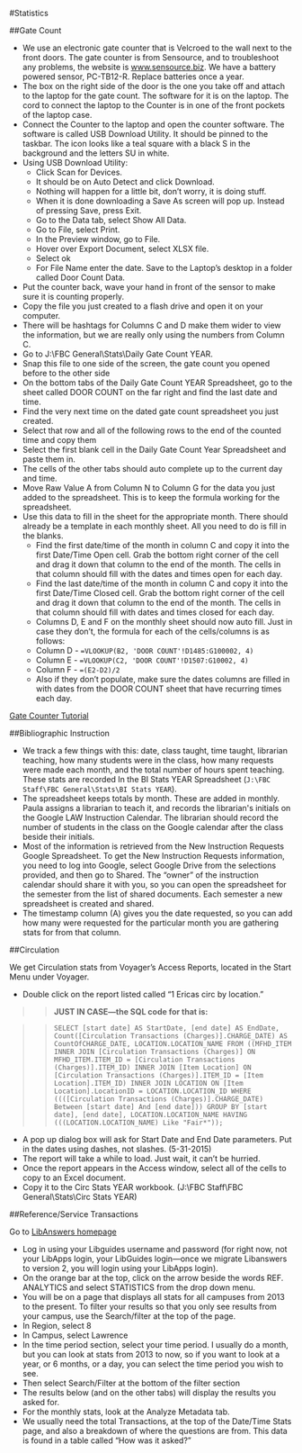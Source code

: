 #Statistics

##Gate Count

- We use an electronic gate counter that is Velcroed to the wall next to the front doors.  The gate counter is from Sensource, and to troubleshoot any problems, the website is www.sensource.biz.  We have a battery powered sensor, PC-TB12-R.  Replace batteries once a year.
- The box on the right side of the door is the one you take off and attach to the laptop for the gate count. The software for it is on the laptop. The cord to connect the laptop to the Counter is in one of the front pockets of the laptop case. 
- Connect the Counter to the laptop and open the counter software. The software is called USB Download Utility. It should be pinned to the taskbar.  The icon looks like a teal square with a black S in the background and the letters SU in white. 
- Using USB Download Utility:
  - Click Scan for Devices.
  - It should be on Auto Detect and click Download.
  - Nothing will happen for a little bit, don’t worry, it is doing stuff.
  - When it is done downloading a Save As screen will pop up.  Instead of pressing Save, press Exit.
  - Go to the Data tab, select Show All Data.
  - Go to File, select Print.
  - In the Preview window, go to File.
  - Hover over Export Document, select XLSX file.
  - Select ok
  - For File Name enter the date.  Save to the Laptop’s desktop in a folder called Door Count Data.
- Put the counter back, wave your hand in front of the sensor to make sure it is counting properly.
- Copy the file you just created to a flash drive and open it on your computer.
- There will be hashtags for Columns C and D make them wider to view the information, but we are really only using the numbers from Column C.
- Go to J:\FBC General\Stats\Daily Gate Count YEAR.
- Snap this file to one side of the screen, the gate count you opened before to the other side
- On the bottom tabs of the Daily Gate Count YEAR Spreadsheet, go to the sheet called DOOR COUNT on the far right and find the last date and time.
- Find the very next time on the dated gate count spreadsheet you just created.
- Select that row and all of the following rows to the end of the counted time and copy them
- Select the first blank cell in the Daily Gate Count Year Spreadsheet and paste them in.
- The cells of the other tabs should auto complete up to the current day and time.
- Move Raw Value A from Column N to Column G for the data you just added to the spreadsheet.  This is to keep the formula working for the spreadsheet.
- Use this data to fill in the sheet for the appropriate month. There should already be a template in each monthly sheet.  All you need to do is fill in the blanks. 
  - Find the first date/time of the month in column C and copy it into the first Date/Time Open cell.  Grab the bottom right corner of the cell and drag it down that column to the end of the month.  The cells in that column should fill with the dates and times open for each day.
  - Find the last date/time of the month in column C and copy it into the first Date/Time Closed cell.  Grab the bottom right corner of the cell and drag it down that column to the end of the month.  The cells in that column should fill with dates and times closed for each day.  
  - Columns D, E and F on the monthly sheet should now auto fill.  Just in case they don’t, the formula for each of the cells/columns is as follows:
  - Column D - `=VLOOKUP(B2, 'DOOR COUNT'!D1485:G100002, 4)`
  - Column E - `=VLOOKUP(C2, 'DOOR COUNT'!D1507:G10002, 4)`
  - Column F - `=(E2-D2)/2`
  - Also if they don’t populate, make sure the dates columns are filled in with dates from the DOOR COUNT sheet that have recurring times each day. 

[Gate Counter Tutorial](http://kb.sensourceinc.com/kb/entry/56/)

##Bibliographic Instruction

- We track a few things with this: date, class taught, time taught, librarian teaching, how many students were in the class, how many requests were made each month, and the total number of hours spent teaching. These stats are recorded In the BI Stats YEAR Spreadsheet (`J:\FBC Staff\FBC General\Stats\BI Stats YEAR`). 
- The spreadsheet keeps totals by month. These are added in monthly.  Paula assigns a librarian to teach it, and records the librarian's initials on the Google LAW Instruction Calendar. The librarian should record the number of students in the class on the Google calendar after the class beside their initials.
- Most of the information is retrieved from the New Instruction Requests Google Spreadsheet.  To get the New Instruction Requests information, you need to log into Google, select Google Drive from the selections provided, and then go to Shared.  The “owner” of the instruction calendar should share it with you, so you can open the spreadsheet for the semester from the list of shared documents.  Each semester a new spreadsheet is created and shared.
- The timestamp column (A) gives you the date requested, so you can add how many were requested for the particular month you are gathering stats for from that column.

##Circulation

We get Circulation stats from Voyager’s Access Reports, located in the Start Menu under Voyager. 
- Double click on the report listed called “1 Ericas circ by location.”  

>> **JUST IN CASE—the SQL code for that is:**

>> `SELECT [start date] AS StartDate, [end date] AS EndDate, Count([Circulation Transactions (Charges)].CHARGE_DATE) AS CountOfCHARGE_DATE, LOCATION.LOCATION_NAME
FROM ((MFHD_ITEM INNER JOIN [Circulation Transactions (Charges)] ON MFHD_ITEM.ITEM_ID = [Circulation Transactions (Charges)].ITEM_ID) INNER JOIN [Item Location] ON [Circulation Transactions (Charges)].ITEM_ID = [Item Location].ITEM_ID) INNER JOIN LOCATION ON [Item Location].LocationID = LOCATION.LOCATION_ID
WHERE ((([Circulation Transactions (Charges)].CHARGE_DATE) Between [start date] And [end date]))
GROUP BY [start date], [end date], LOCATION.LOCATION_NAME
HAVING (((LOCATION.LOCATION_NAME) Like "Fair*"));`

- A pop up dialog box will ask for Start Date and End Date parameters.  Put in the dates using dashes, not slashes.  (5-31-2015)
- The report will take a while to load.  Just wait, it can’t be hurried.
- Once the report appears in the Access window, select all of the cells to copy to an Excel document.
- Copy it to the Circ Stats YEAR workbook.  (J:\FBC Staff\FBC General\Stats\Circ Stats YEAR)

##Reference/Service Transactions

Go to [LibAnswers homepage](http://ivytech.libanswers.com/index.php)

- Log in using your Libguides username and password (for right now, not your LibApps login, your LibGuides login—once we migrate Libanswers to version 2, you will login using your LibApps login).
- On the orange bar at the top, click on the arrow beside the words REF. ANALYTICS and select STATISTICS from the drop down menu.
- You will be on a page that displays all stats for all campuses from 2013 to the present.  To filter your results so that you only see results from your campus, use the Search/filter at the top of the page.
- In Region, select 8
- In Campus, select Lawrence
- In the time period section, select your time period.  I usually do a month, but you can look at stats from 2013 to now, so if you want to look at a year, or 6 months, or a day, you can select the time period you wish to see.
- Then select Search/Filter at the bottom of the filter section
- The results below (and on the other tabs) will display the results you asked for. 
- For the monthly stats, look at the Analyze Metadata tab.
- We usually need the total Transactions, at the top of the Date/Time Stats page, and also a breakdown of where the questions are from.  This data is found in a table called “How was it asked?” 
